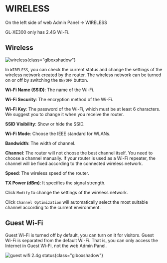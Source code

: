 # WIRELESS

On the left side of web Admin Panel -> WIRELESS

GL-XE300 only has 2.4G Wi-Fi.

## Wireless

![wireless](https://static.gl-inet.com/docs/en/3/setup/gl-xe300/wireless/wifi_status_2.4g_xe300.png){class="glboxshadow"}

In `WIRELESS`, you can check the current status and change the settings of the wireless network created by the router. The wireless network can be turned on or off by switching the `ON/OFF` button.

**Wi-Fi Name (SSID)**: The name of the Wi-Fi.

**Wi-Fi Security**: The encryption method of the Wi-Fi.

**Wi-Fi Key**: The password of the Wi-Fi, which must be at least 6 characters. We suggest you to change it when you receive the router.

**SSID Visibility**: Show or hide the SSID.

**Wi-Fi Mode**: Choose the IEEE standard for WLANs.

**Bandwidth**: The width of channel.

**Channel**: The router will not choose the best channel itself. You need to choose a channel manually. If your router is used as a Wi-Fi repeater, the channel will be fixed according to the connected wireless network.

**Speed**: The wireless speed of the router.

**TX Power (dBm)**: It specifies the signal strength.

Click `Modify` to change the settings of the wireless network.

Click `Channel Optimization` will automatically select the most suitable channel according to the current environment.

## Guest Wi-Fi

Guest Wi-Fi is turned off by default, you can turn on it for visitors. Guest Wi-Fi is separated from the default Wi-Fi. That is, you can only access the Internet in Guest Wi-Fi, not the web Admin Panel.

![guest wifi 2.4g status](https://static.gl-inet.com/docs/en/3/setup/gl-xe300/wireless/wifi_status_2.4g_guest_xe300.png){class="glboxshadow"}
